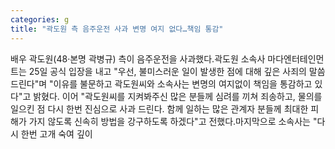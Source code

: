 ```yaml
---
categories: g
title: "곽도원 측 음주운전 사과 변명 여지 없다…책임 통감"
---
```

배우 곽도원(48·본명 곽병규) 측이 음주운전을 사과했다.곽도원 소속사 마다엔터테인먼트는 25일 공식 입장을 내고 "우선, 불미스러운 일이 발생한 점에 대해 깊은 사죄의 말씀드린다"며 "이유를 불문하고 곽도원씨와 소속사는 변명의 여지없이 책임을 통감하고 있다"고 밝혔다. 이어 "곽도원씨를 지켜봐주신 많은 분들께 심려를 끼쳐 죄송하고, 물의를 일으킨 점 다시 한번 진심으로 사과 드린다. 함께 일하는 많은 관계자 분들께 최대한 피해가 가지 않도록 신속히 방법을 강구하도록 하겠다"고 전했다.마지막으로 소속사는 "다시 한번 고개 숙여 깊이